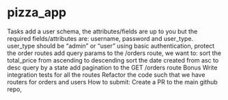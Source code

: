 # pizza_app
Tasks
add a user schema, the attributes/fields are up to you but the required fields/attributes are:
username,
password and
user_type.
user_type should be “admin” or “user”
using basic authentication, protect the order routes
add query params to the /orders route, we want to:
sort the total_price from ascending to descending
sort the date created from asc to desc
query by a state
add pagination to the GET /orders route
Bonus
Write integration tests for all the routes
Refactor the code such that we have routers for orders and users
How to submit:
Create a PR to the main github repo,
